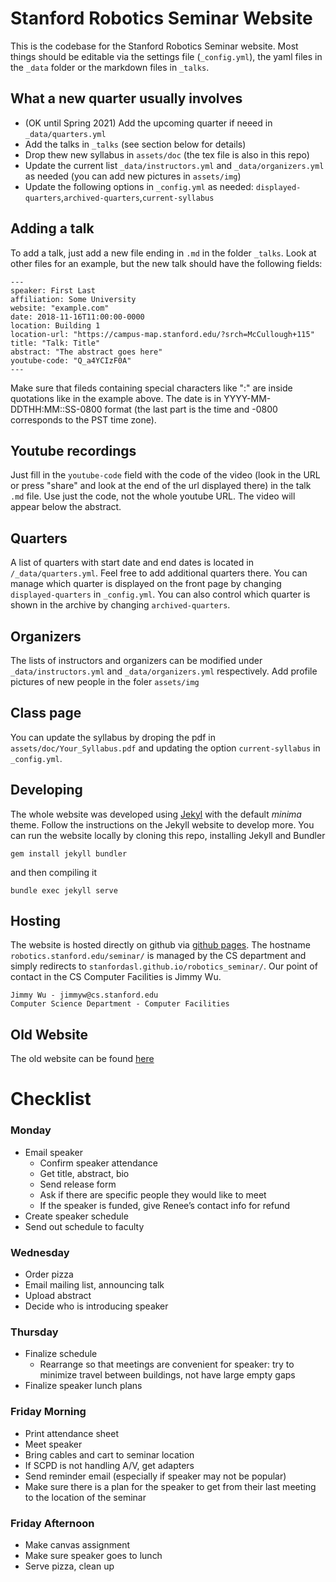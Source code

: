 # Stanford Robotics Seminar Website

This is the codebase for the Stanford Robotics Seminar website. Most things should be editable via the settings file (`_config.yml`), the yaml files in the `_data` folder or the markdown files in `_talks`.

## What a new quarter usually involves
- (OK until Spring 2021) Add the upcoming quarter if neeed in `_data/quarters.yml`
- Add the talks in `_talks` (see section below for details)
- Drop thew new syllabus in `assets/doc` (the tex file is also in this repo)
- Update the current list `_data/instructors.yml` and `_data/organizers.yml` as needed (you can add new pictures in `assets/img`)
- Update the following options in `_config.yml` as needed: `displayed-quarters`,`archived-quarters`,`current-syllabus`

## Adding a talk
To add a talk, just add a new file ending in `.md` in the folder `_talks`. Look at other files for an example, but the new talk should have the following fields:

    ---
    speaker: First Last
    affiliation: Some University
    website: "example.com"
    date: 2018-11-16T11:00:00-0000
    location: Building 1
    location-url: "https://campus-map.stanford.edu/?srch=McCullough+115"
    title: "Talk: Title"
    abstract: "The abstract goes here"
    youtube-code: "Q_a4YCIzF0A"
    ---

Make sure that fileds containing special characters like ":" are inside quotations like in the example above. The date is in YYYY-MM-DDTHH:MM::SS-0800 format (the last part is the time and -0800 corresponds to the PST time zone).

## Youtube recordings
Just fill in the `youtube-code` field with the code of the video (look in the URL or press "share" and look at the end of the url displayed there) in the talk `.md` file. Use just the code, not the whole youtube URL. The video will appear below the abstract.

## Quarters
A list of quarters with start date and end dates is located in `/_data/quarters.yml`. Feel free to add additional quarters there. You can manage which quarter is displayed on the front page by changing `displayed-quarters` in `_config.yml`. You can also control which quarter is shown in the archive by changing `archived-quarters`.

## Organizers
The lists of instructors and organizers can be modified under `_data/instructors.yml` and `_data/organizers.yml` respectively. Add profile pictures of new people in the foler `assets/img`

## Class page
You can update the syllabus by droping the pdf in `assets/doc/Your_Syllabus.pdf` and updating the option `current-syllabus` in `_config.yml`.

## Developing
The whole website was developed using [Jekyl](https://jekyllrb.com/) with the default *minima* theme. Follow the instructions on the Jekyll website to develop more. You can run the website locally by cloning this repo, installing Jekyll and Bundler

    gem install jekyll bundler

and then compiling it

    bundle exec jekyll serve

## Hosting
The website is hosted directly on github via [github pages](https://pages.github.com/). The hostname `robotics.stanford.edu/seminar/` is managed by the CS department and simply redirects to `stanfordasl.github.io/robotics_seminar/`. Our point of contact in the CS Computer Facilities is Jimmy Wu.

    Jimmy Wu - jimmyw@cs.stanford.edu
    Computer Science Department - Computer Facilities

## Old Website
The old website can be found [here](https://github.com/StanfordASL/robotics_seminar_archive)

# Checklist

### Monday
- Email speaker
   - Confirm speaker attendance
   - Get title, abstract, bio
   - Send release form
   - Ask if there are specific people they would like to meet
   - If the speaker is funded, give Renee’s contact info for refund
- Create speaker schedule
- Send out schedule to faculty
### Wednesday
- Order pizza
- Email mailing list, announcing talk
- Upload abstract
- Decide who is introducing speaker
### Thursday
- Finalize schedule
   - Rearrange so that meetings are convenient for speaker: try to minimize travel between buildings, not have large empty gaps
- Finalize speaker lunch plans
### Friday Morning
- Print attendance sheet
- Meet speaker
- Bring cables and cart to seminar location
- If SCPD is not handling A/V, get adapters
- Send reminder email (especially if speaker may not be popular)
- Make sure there is a plan for the speaker to get from their last meeting to the location of the seminar
### Friday Afternoon
- Make canvas assignment
- Make sure speaker goes to lunch
- Serve pizza, clean up